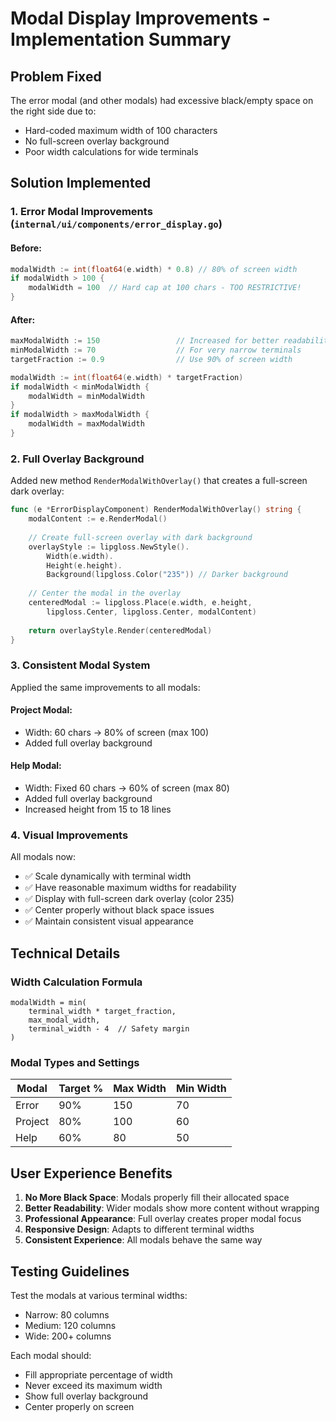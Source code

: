 # Modal Display Improvements - Implementation Summary

## Problem Fixed
The error modal (and other modals) had excessive black/empty space on the right side due to:
- Hard-coded maximum width of 100 characters
- No full-screen overlay background
- Poor width calculations for wide terminals

## Solution Implemented

### 1. **Error Modal Improvements** (`internal/ui/components/error_display.go`)

#### Before:
```go
modalWidth := int(float64(e.width) * 0.8) // 80% of screen width
if modalWidth > 100 {
    modalWidth = 100  // Hard cap at 100 chars - TOO RESTRICTIVE!
}
```

#### After:
```go
maxModalWidth := 150                 // Increased for better readability
minModalWidth := 70                  // For very narrow terminals
targetFraction := 0.9                // Use 90% of screen width

modalWidth := int(float64(e.width) * targetFraction)
if modalWidth < minModalWidth {
    modalWidth = minModalWidth
}
if modalWidth > maxModalWidth {
    modalWidth = maxModalWidth
}
```

### 2. **Full Overlay Background**

Added new method `RenderModalWithOverlay()` that creates a full-screen dark overlay:

```go
func (e *ErrorDisplayComponent) RenderModalWithOverlay() string {
    modalContent := e.RenderModal()
    
    // Create full-screen overlay with dark background
    overlayStyle := lipgloss.NewStyle().
        Width(e.width).
        Height(e.height).
        Background(lipgloss.Color("235")) // Darker background
    
    // Center the modal in the overlay
    centeredModal := lipgloss.Place(e.width, e.height, 
        lipgloss.Center, lipgloss.Center, modalContent)
    
    return overlayStyle.Render(centeredModal)
}
```

### 3. **Consistent Modal System**

Applied the same improvements to all modals:

#### Project Modal:
- Width: 60 chars → 80% of screen (max 100)
- Added full overlay background

#### Help Modal:
- Width: Fixed 60 chars → 60% of screen (max 80) 
- Added full overlay background
- Increased height from 15 to 18 lines

### 4. **Visual Improvements**

All modals now:
- ✅ Scale dynamically with terminal width
- ✅ Have reasonable maximum widths for readability
- ✅ Display with full-screen dark overlay (color 235)
- ✅ Center properly without black space issues
- ✅ Maintain consistent visual appearance

## Technical Details

### Width Calculation Formula
```
modalWidth = min(
    terminal_width * target_fraction,
    max_modal_width,
    terminal_width - 4  // Safety margin
)
```

### Modal Types and Settings
| Modal   | Target % | Max Width | Min Width |
|---------|----------|-----------|-----------|
| Error   | 90%      | 150       | 70        |
| Project | 80%      | 100       | 60        |
| Help    | 60%      | 80        | 50        |

## User Experience Benefits

1. **No More Black Space**: Modals properly fill their allocated space
2. **Better Readability**: Wider modals show more content without wrapping
3. **Professional Appearance**: Full overlay creates proper modal focus
4. **Responsive Design**: Adapts to different terminal widths
5. **Consistent Experience**: All modals behave the same way

## Testing Guidelines

Test the modals at various terminal widths:
- Narrow: 80 columns
- Medium: 120 columns
- Wide: 200+ columns

Each modal should:
- Fill appropriate percentage of width
- Never exceed its maximum width
- Show full overlay background
- Center properly on screen